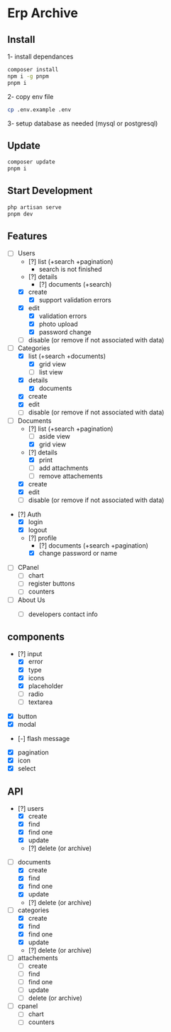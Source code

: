 # Erp Archive

## Install
1- install dependances
```bash
composer install
npm i -g pnpm
pnpm i
```
2- copy env file
```bash
cp .env.example .env
```
3- setup database as needed (mysql or postgresql)

## Update
```bash
composer update
pnpm i
```

## Start Development
```bash
php artisan serve
pnpm dev
```

## Features
- [ ] Users
  - [?] list (+search +pagination)
      - search is not finished
  - [?] details
    - [?] documents (+search)
  - [x] create
      - [x] support validation errors
  - [x] edit
    - [x] validation errors
    - [x] photo upload
    - [x] password change
  - [ ] disable (or remove if not associated with data)
- [ ] Categories
  - [x] list (+search +documents)
    - [x] grid view
    - [ ] list view
  - [x] details
    - [x] documents
  - [x] create
  - [x] edit
  - [ ] disable (or remove if not associated with data)
- [ ] Documents
  - [?] list (+search +pagination)
    - [ ] aside view
    - [x] grid view
  - [?] details
    - [x] print
    - [ ] add attachments
    - [ ] remove attachements
  - [x] create
  - [x] edit
  - [ ] disable (or remove if not associated with data)
- [?] Auth
  - [x] login
  - [x] logout
  - [?] profile
    - [?] documents (+search +pagination)
    - [x] change password or name
- [ ] CPanel
  - [ ] chart
  - [ ] register buttons
  - [ ] counters
- [ ] About Us
  - [ ] developers contact info


## components
- [?] input
    - [x] error
    - [x] type
    - [x] icons
    - [x] placeholder
    - [ ] radio
    - [ ] textarea
- [x] button
- [x] modal
- [-] flash message
- [x] pagination
- [x] icon
- [x] select

## API
- [?] users
  - [x] create
  - [x] find
  - [x] find one
  - [x] update
  - [?] delete (or archive)
- [ ] documents
  - [x] create
  - [x] find
  - [x] find one
  - [x] update
  - [?] delete (or archive)
- [ ] categories
  - [x] create
  - [x] find
  - [x] find one
  - [x] update
  - [?] delete (or archive)
- [ ] attachements
  - [ ] create
  - [ ] find
  - [ ] find one
  - [ ] update
  - [ ] delete (or archive)
- [ ] cpanel
  - [ ] chart
  - [ ] counters